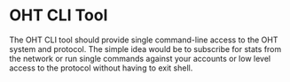 # OHT CLI Tool 
The OHT CLI tool should provide single command-line access to the OHT system
and protocol. The simple idea would be to subscribe for stats from the network
or run single commands against your accounts or low level access to the
protocol without having to exit shell. 
